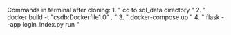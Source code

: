 Commands in terminal after cloning:
	1. "  cd to sql_data directory   "
	2. "  docker build -t "csdb:Dockerfile1.0" .   "
	3. "  docker-compose up   "
	4. "  flask --app login_index.py run   "
